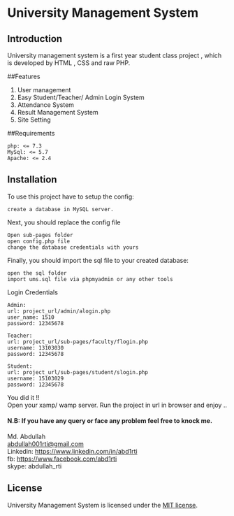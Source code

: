 # University Management System



## Introduction

University management system is a first year student class project , which is developed by HTML , CSS and raw PHP.

##Features
1. User management
2. Easy Student/Teacher/ Admin Login System
3. Attendance System
4. Result Management System
5. Site Setting

##Requirements

    php: <= 7.3
    MySql: <= 5.7
    Apache: <= 2.4

## Installation

To use this project have to setup the config:

   
    create a database in MySQL server.
    

Next, you should replace the config file

    Open sub-pages folder
    open config.php file
    change the database credentials with yours

Finally, you should import the sql file to your created database:

    open the sql folder
    import ums.sql file via phpmyadmin or any other tools

Login Credentials

    Admin:
    url: project_url/admin/alogin.php
    user_name: 1510
    password: 12345678
    
    Teacher:
    url: project_url/sub-pages/faculty/flogin.php
    username: 13103030
    password: 12345678
    
    Student:
    url: project_url/sub-pages/student/slogin.php
    username: 15103029
    password: 12345678

You did it !!  
Open your xamp/ wamp server. Run the project in url in browser and enjoy ..


#### N.B: If you have any query or face any problem feel free to knock me.
Md. Abdullah  
abdullah001rti@gmail.com  
Linkedin: https://www.linkedin.com/in/abd1rti  
fb: https://www.facebook.com/abd1rti  
skype: abdullah_rti

## License

University Management System is licensed under the [MIT license](LICENSE.md).